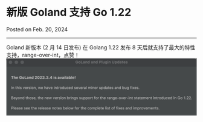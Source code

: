 # 新版 Goland 支持 Go 1.22

Posted on Feb. 20, 2024

---

Goland 新版本 (2 月 14 日发布) 在 Golang 1.22 发布 8 天后就支持了最大的特性支持，range-over-int，点赞！
![](../resources/img/goland-support-go-1.22.png)